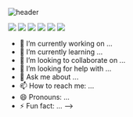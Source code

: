 ![header](https://capsule-render.vercel.app/api?type=waving&color=000000&height=300&section=header&text=Kim%20SeungJin&fontSize=90)

<img src="https://img.shields.io/badge/Unity-000000?style=flat-square&logo=Unity&logoColor=white"/></a>
<img src="https://img.shields.io/badge/-C%23-339933?style=flat-square&logo=Csharp&logoColor=white"/></a>
<img src="https://img.shields.io/badge/UE4-000000?style=flat-square&logo=UnrealEngine&logoColor=white"/></a>
<img src="https://img.shields.io/badge/C++-00599C?style=flat-square&logo=c%2B%2B&logoColor=white"/></a> 
<img src="https://img.shields.io/badge/JavaScript-F7DF1E?style=flat-square&logo=JavaScript&logoColor=white"/></a>
<img src="https://img.shields.io/badge/-React-61DAFB?style=flat-square&logo=React&logoColor=white"/></a>

- 🔭 I’m currently working on ...
- 🌱 I’m currently learning ...
- 👯 I’m looking to collaborate on ...
- 🤔 I’m looking for help with ...
- 💬 Ask me about ...
- 📫 How to reach me: ...
- 😄 Pronouns: ...
- ⚡ Fun fact: ...
-->
